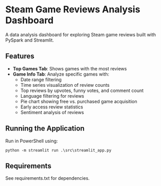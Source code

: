 # Steam Game Reviews Analysis Dashboard

A data analysis dashboard for exploring Steam game reviews built with PySpark and Streamlit.

## Features

- **Top Games Tab**: Shows games with the most reviews
- **Game Info Tab**: Analyze specific games with:
  - Date range filtering
  - Time series visualization of review counts
  - Top reviews by upvotes, funny votes, and comment count
  - Language filtering for reviews
  - Pie chart showing free vs. purchased game acquisition
  - Early access review statistics
  - Sentiment analysis of reviews

## Running the Application

Run in PowerShell using: 
```
python -m streamlit run .\src\streamlit_app.py
```

## Requirements

See requirements.txt for dependencies.